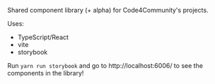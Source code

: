 Shared component library (+ alpha) for Code4Community's projects.

Uses:

- TypeScript/React
- vite
- storybook

Run `yarn run storybook` and go to http://localhost:6006/ to see the components in the library!
